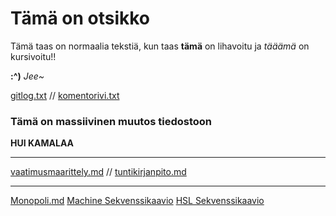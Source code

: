 # Tämä on otsikko

Tämä taas on normaalia tekstiä, kun taas **tämä** on lihavoitu
ja *tääämä* on kursivoitu!!

**:^)** *Jee~*

[gitlog.txt](laskarit/viikko1/gitlog.txt) //
[komentorivi.txt](laskarit/viikko1/komentorivi.txt)

### Tämä on massiivinen muutos tiedostoon

**HUI KAMALAA**


---------------------------------------------------------------------------------------------

[vaatimusmaarittely.md](dokumentaatio/vaatimusmaarittely.md) //
[tuntikirjanpito.md](dokumentaatio/tuntikirjanpito.md)

---------------------------------------------------------------------------------------------

[Monopoli.md](laskarit/viikko3/Monopoli.md)
[Machine Sekvenssikaavio](laskarit/viikko3/Machine_Sekvenssikaavio.jpeg)
[HSL Sekvenssikaavio](laskarit/viikko3/HSL_Sekvenssikaavio.jpeg)
